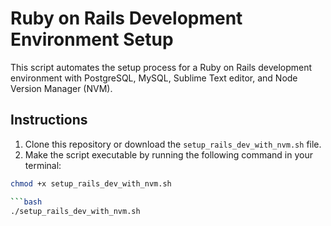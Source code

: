 # Ruby on Rails Development Environment Setup

This script automates the setup process for a Ruby on Rails development environment with PostgreSQL, MySQL, Sublime Text editor, and Node Version Manager (NVM).

## Instructions

1. Clone this repository or download the `setup_rails_dev_with_nvm.sh` file.
2. Make the script executable by running the following command in your terminal:

```bash
chmod +x setup_rails_dev_with_nvm.sh

```bash
./setup_rails_dev_with_nvm.sh
